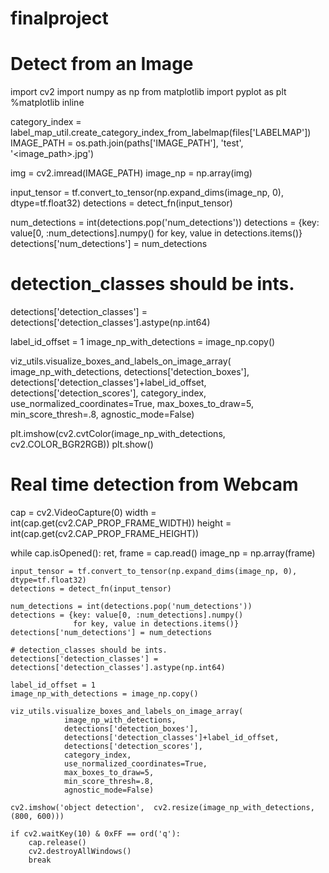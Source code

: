 # finalproject
# Detect from an Image
import cv2 
import numpy as np
from matplotlib import pyplot as plt
%matplotlib inline

category_index = label_map_util.create_category_index_from_labelmap(files['LABELMAP'])
IMAGE_PATH = os.path.join(paths['IMAGE_PATH'], 'test', '<image_path>.jpg')

img = cv2.imread(IMAGE_PATH)
image_np = np.array(img)

input_tensor = tf.convert_to_tensor(np.expand_dims(image_np, 0), dtype=tf.float32)
detections = detect_fn(input_tensor)

num_detections = int(detections.pop('num_detections'))
detections = {key: value[0, :num_detections].numpy()
              for key, value in detections.items()}
detections['num_detections'] = num_detections

# detection_classes should be ints.
detections['detection_classes'] = detections['detection_classes'].astype(np.int64)

label_id_offset = 1
image_np_with_detections = image_np.copy()

viz_utils.visualize_boxes_and_labels_on_image_array(
            image_np_with_detections,
            detections['detection_boxes'],
            detections['detection_classes']+label_id_offset,
            detections['detection_scores'],
            category_index,
            use_normalized_coordinates=True,
            max_boxes_to_draw=5,
            min_score_thresh=.8,
            agnostic_mode=False)

plt.imshow(cv2.cvtColor(image_np_with_detections, cv2.COLOR_BGR2RGB))
plt.show()



# Real time detection from Webcam
cap = cv2.VideoCapture(0)
width = int(cap.get(cv2.CAP_PROP_FRAME_WIDTH))
height = int(cap.get(cv2.CAP_PROP_FRAME_HEIGHT))

while cap.isOpened(): 
    ret, frame = cap.read()
    image_np = np.array(frame)
    
    input_tensor = tf.convert_to_tensor(np.expand_dims(image_np, 0), dtype=tf.float32)
    detections = detect_fn(input_tensor)
    
    num_detections = int(detections.pop('num_detections'))
    detections = {key: value[0, :num_detections].numpy()
                  for key, value in detections.items()}
    detections['num_detections'] = num_detections

    # detection_classes should be ints.
    detections['detection_classes'] = detections['detection_classes'].astype(np.int64)

    label_id_offset = 1
    image_np_with_detections = image_np.copy()

    viz_utils.visualize_boxes_and_labels_on_image_array(
                image_np_with_detections,
                detections['detection_boxes'],
                detections['detection_classes']+label_id_offset,
                detections['detection_scores'],
                category_index,
                use_normalized_coordinates=True,
                max_boxes_to_draw=5,
                min_score_thresh=.8,
                agnostic_mode=False)

    cv2.imshow('object detection',  cv2.resize(image_np_with_detections, (800, 600)))
    
    if cv2.waitKey(10) & 0xFF == ord('q'):
        cap.release()
        cv2.destroyAllWindows()
        break
